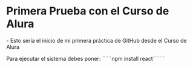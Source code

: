 <h1>Primera Prueba con el Curso de Alura</h1>
- Esto sería el inicio de mi primera práctica de GitHub desde el Curso de Alura

Para ejecutar el sistema debes poner:
¨¨¨npm install react¨¨¨¨


